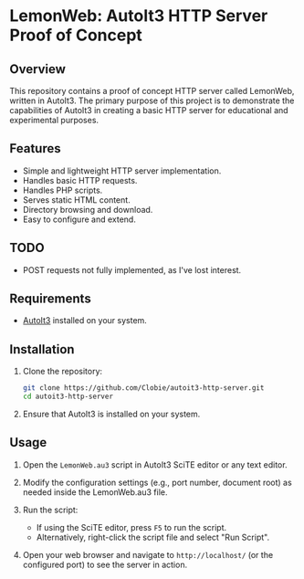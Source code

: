 # LemonWeb: AutoIt3 HTTP Server Proof of Concept

## Overview

This repository contains a proof of concept HTTP server called LemonWeb, written in AutoIt3. The primary purpose of this project is to demonstrate the capabilities of AutoIt3 in creating a basic HTTP server for educational and experimental purposes.

## Features

- Simple and lightweight HTTP server implementation.
- Handles basic HTTP requests.
- Handles PHP scripts.
- Serves static HTML content.
- Directory browsing and download.
- Easy to configure and extend.

## TODO
- POST requests not fully implemented, as I've lost interest.

## Requirements

- [AutoIt3](https://www.autoitscript.com/site/autoit/downloads/) installed on your system.

## Installation

1. Clone the repository:

    ```bash
    git clone https://github.com/Clobie/autoit3-http-server.git
    cd autoit3-http-server
    ```

2. Ensure that AutoIt3 is installed on your system.

## Usage

1. Open the `LemonWeb.au3` script in AutoIt3 SciTE editor or any text editor.

2. Modify the configuration settings (e.g., port number, document root) as needed inside the LemonWeb.au3 file.

3. Run the script:

    - If using the SciTE editor, press `F5` to run the script.
    - Alternatively, right-click the script file and select "Run Script".

4. Open your web browser and navigate to `http://localhost/` (or the configured port) to see the server in action.
